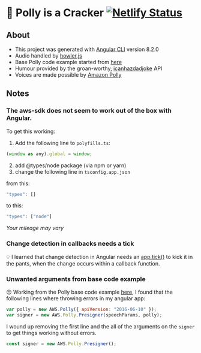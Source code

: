 # 🦜 Polly is a Cracker [![Netlify Status](https://api.netlify.com/api/v1/badges/15921d6a-1bbb-4df5-b638-7ba0337b860a/deploy-status)](https://app.netlify.com/sites/serene-haibt-4aed40/deploys)

## About

- This project was generated with [Angular CLI](https://github.com/angular/angular-cli) version 8.2.0
- Audio handled by [howler.js](https://www.npmjs.com/package/howler)
- Base Polly code example started from [here](https://docs.aws.amazon.com/code-samples/latest/catalog/javascript-browserstart-polly.html.html)
- Humour provided by the groan-worthy, [icanhazdadjoke](https://icanhazdadjoke.com/api) API
- Voices are made possible by [Amazon Polly](https://aws.amazon.com/polly/)

## Notes

### The aws-sdk does not seem to work out of the box with Angular.

To get this working:

1. Add the following line to `polyfills.ts`:

```js
(window as any).global = window;
```

2. add @types/node package (via npm or yarn)
3. change the following line in `tsconfig.app.json`

from this:

```js
"types": []
```

to this:

```js
"types": ["node"]
```

_Your mileage may vary_

### Change detection in callbacks needs a tick

💡 I learned that change detection in Angular needs an [app.tick()](https://angular.io/api/core/ApplicationRef#tick) to kick it in the pants, when the change occurs within a callback function.

### Unwanted arguments from base code example

😑 Working from the Polly base code example [here](https://docs.aws.amazon.com/code-samples/latest/catalog/javascript-browserstart-polly.html.html), I found that the following lines where throwing errors in my angular app:

```js
var polly = new AWS.Polly({ apiVersion: "2016-06-10" });
var signer = new AWS.Polly.Presigner(speechParams, polly);
```

I wound up removing the first line and the all of the arguments on the `signer` to get things working without errors.

```js
const signer = new AWS.Polly.Presigner();
```
